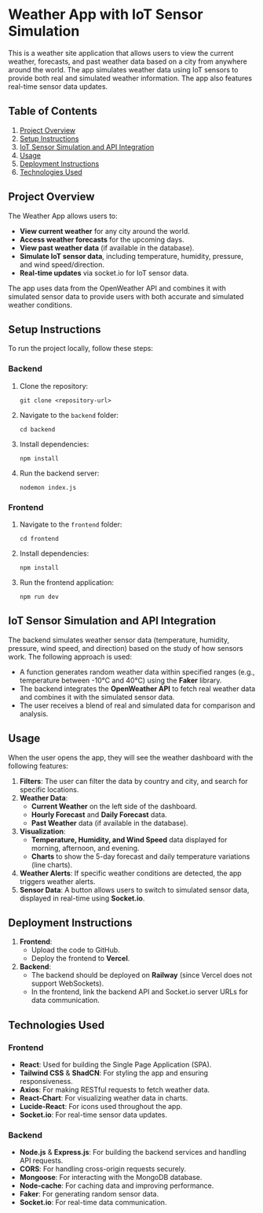 
# Weather App with IoT Sensor Simulation

This is a weather site application that allows users to view the current weather, forecasts, and past weather data based on a city from anywhere around the world. The app simulates weather data using IoT sensors to provide both real and simulated weather information. The app also features real-time sensor data updates.

## Table of Contents

1. [Project Overview](#project-overview)
2. [Setup Instructions](#setup-instructions)
3. [IoT Sensor Simulation and API Integration](#iot-sensor-simulation-and-api-integration)
4. [Usage](#usage)
5. [Deployment Instructions](#deployment-instructions)
6. [Technologies Used](#technologies-used)

## Project Overview

The Weather App allows users to:

- **View current weather** for any city around the world.
- **Access weather forecasts** for the upcoming days.
- **View past weather data** (if available in the database).
- **Simulate IoT sensor data**, including temperature, humidity, pressure, and wind speed/direction.
- **Real-time updates** via socket.io for IoT sensor data.

The app uses data from the OpenWeather API and combines it with simulated sensor data to provide users with both accurate and simulated weather conditions.

## Setup Instructions

To run the project locally, follow these steps:

### Backend

1. Clone the repository:
   ```
   git clone <repository-url>
   ```

2. Navigate to the `backend` folder:
   ```
   cd backend
   ```

3. Install dependencies:
   ```
   npm install
   ```

4. Run the backend server:
   ```
   nodemon index.js
   ```

### Frontend

1. Navigate to the `frontend` folder:
   ```
   cd frontend
   ```

2. Install dependencies:
   ```
   npm install
   ```

3. Run the frontend application:
   ```
   npm run dev
   ```

## IoT Sensor Simulation and API Integration

The backend simulates weather sensor data (temperature, humidity, pressure, wind speed, and direction) based on the study of how sensors work. The following approach is used:

- A function generates random weather data within specified ranges (e.g., temperature between -10°C and 40°C) using the **Faker** library.
- The backend integrates the **OpenWeather API** to fetch real weather data and combines it with the simulated sensor data.
- The user receives a blend of real and simulated data for comparison and analysis.

## Usage

When the user opens the app, they will see the weather dashboard with the following features:

1. **Filters**: The user can filter the data by country and city, and search for specific locations.
2. **Weather Data**:
   - **Current Weather** on the left side of the dashboard.
   - **Hourly Forecast** and **Daily Forecast** data.
   - **Past Weather** data (if available in the database).
3. **Visualization**:
   - **Temperature, Humidity, and Wind Speed** data displayed for morning, afternoon, and evening.
   - **Charts** to show the 5-day forecast and daily temperature variations (line charts).
4. **Weather Alerts**: If specific weather conditions are detected, the app triggers weather alerts.
5. **Sensor Data**: A button allows users to switch to simulated sensor data, displayed in real-time using **Socket.io**.

## Deployment Instructions

1. **Frontend**:
   - Upload the code to GitHub.
   - Deploy the frontend to **Vercel**.
2. **Backend**:
   - The backend should be deployed on **Railway** (since Vercel does not support WebSockets).
   - In the frontend, link the backend API and Socket.io server URLs for data communication.

## Technologies Used

### Frontend

- **React**: Used for building the Single Page Application (SPA).
- **Tailwind CSS** & **ShadCN**: For styling the app and ensuring responsiveness.
- **Axios**: For making RESTful requests to fetch weather data.
- **React-Chart**: For visualizing weather data in charts.
- **Lucide-React**: For icons used throughout the app.
- **Socket.io**: For real-time sensor data updates.

### Backend

- **Node.js** & **Express.js**: For building the backend services and handling API requests.
- **CORS**: For handling cross-origin requests securely.
- **Mongoose**: For interacting with the MongoDB database.
- **Node-cache**: For caching data and improving performance.
- **Faker**: For generating random sensor data.
- **Socket.io**: For real-time data communication.

